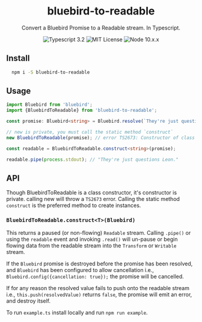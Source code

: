 <p align="center">
  <h1 align="center">bluebird-to-readable</h1>
</p>

<p align="center">
  Convert a Bluebird Promise to a Readable stream. In Typescript.
</p>

<p align="center">
  <img alt="Typescript 3.2" src="https://img.shields.io/badge/typescript-3.2-blue.svg">
  <img alt="MIT License" src="https://img.shields.io/badge/license-MIT-blue.svg">
  <img alt="Node 10.x.x" src="https://img.shields.io/badge/node-10.x.x-blue.svg">
</p>

## Install

```bash
  npm i -S bluebird-to-readable
```

## Usage

```typescript
import Bluebird from 'bluebird';
import {BluebirdToReadable} from 'bluebird-to-readable';

const promise: Bluebird<string> = Bluebird.resolve(`They're just questions Leon.\r\n`);

// new is private, you must call the static method `construct`
new BluebirdToReadable(promise); // error TS2673: Constructor of class 'BluebirdToReadable' is private and only accessible within the class declaration.

const readable = BluebirdToReadable.construct<string>(promise);

readable.pipe(process.stdout); // "They're just questions Leon."
```

## API

Though BluebirdToReadable is a class constructor, it's constructor is private. calling new will throw a `TS2673` error. Calling the static method `construct` is the preferred method to create instances.

### `BluebirdToReadable.construct<T>(Bluebird)`

This returns a paused (or non-flowing) `Readable` stream. Calling `.pipe()` or using the `readable` event and invoking `.read()` will un-pause or begin flowing data from the readable stream into the `Transform` or `Writable` stream.

If the `Bluebird` promise is destroyed before the promise has been resolved, and `Bluebird` has been configured to allow cancellation i.e., `Bluebird.config({cancellation: true});` the promise will be cancelled.

If for any reason the resolved value fails to push onto the readable stream i.e., `this.push(resolvedValue)` returns `false`, the promise will emit an error, and destroy itself.

To run `example.ts` install locally and run `npm run example`.

